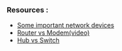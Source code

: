 ### Resources :
- [Some important network devices](https://www.geeksforgeeks.org/network-devices-hub-repeater-bridge-switch-router-gateways/)
- [Router vs Modem(video)](https://youtu.be/Mad4kQ5835Y)
- [Hub vs Switch](https://www.geeksforgeeks.org/difference-between-hub-and-switch/)
